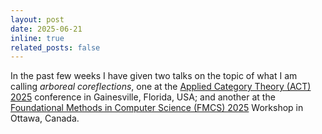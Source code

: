 ```yaml
---
layout: post
date: 2025-06-21
inline: true
related_posts: false
---
```

In the past few weeks I have given two talks on the topic of what I am calling _arboreal coreflections_, one at the [Applied Category Theory (ACT) 2025](https://gataslab.org/act2025/act2025) conference in Gainesville, Florida, USA; and another at the [Foundational Methods in Computer Science (FMCS) 2025](https://sites.google.com/view/fmcs-ottawa/home?authuser=0) Workshop in Ottawa, Canada.